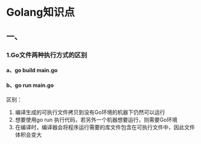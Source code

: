 # Golang知识点

## 一、

### 1.Go文件两种执行方式的区别

#### a、go build main.go
#### b、go run main.go
区别：

1. 编译生成的可执行文件拷贝到没有Go环境的机器下仍然可以运行
2. 想要使用go run 执行代码，若另外一个机器想要运行，则需要Go环境
3. 在编译时，编译器会将程序运行需要的库文件包含在可执行文件中，因此文件体积会变大  
